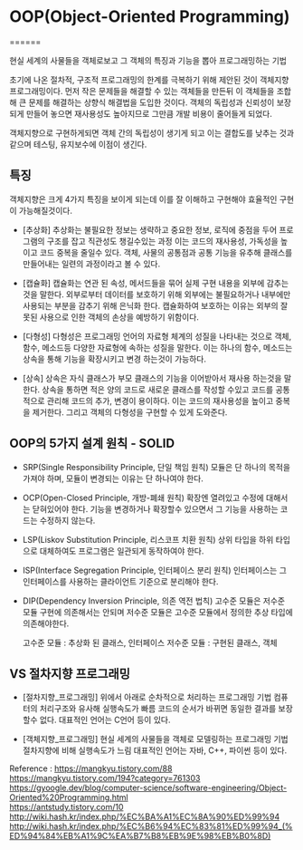 # OOP(Object-Oriented Programming)
======

현실 세계의 사물들을 객체로보고 그 객체의 특징과 기능을 뽑아
프로그래밍하는 기법

초기에 나온 절차적, 구조적 프로그래밍의 한계를 극복하기 위해
제안된 것이 객체지향 프로그래밍이다. 먼저 작은 문제들을 해결할 수
있는 객체들을 만든뒤 이 객체들을 조합해 큰 문제를 해결하는 상향식
해결법을 도입한 것이다. 객체의 독립성과 신뢰성이 보장되게 만들어
놓으면 재사용성도 높아지므로 그만큼 개발 비용이 줄어들게 되었다.

객체지향으로 구현하게되면 객체 간의 독립성이 생기게 되고
이는 결합도를 낮추는 것과 같으며 테스팅, 유지보수에 이점이 생긴다.


## 특징

객체지향은 크게 4가지 특징을 보이게 되는데
이를 잘 이해하고 구현해야 효율적인 구현이 가능해질것이다.

- [추상화]
  추상화는 불필요한 정보는 생략하고 중요한 정보, 로직에 중점을 두어
  프로그램의 구조를 잡고 직관성도 챙길수있는 과정 이는 코드의 재사용성,
  가독성을 높이고 코드 중복을 줄일수 있다.
  객체, 사물의 공통점과 공통 기능을 유추해 클래스를 만들어내는
  일련의 과정이라고 볼 수 있다.

- [캡슐화]
  캡슐화는 연관 된 속성, 메서드들을 묶어 실제 구현 내용을 외부에
  감추는 것을 말한다. 외부로부터 데이터를 보호하기 위해 외부에는
  불필요하거나 내부에만 사용되는 부분을 감추기 위해 은닉화 한다.
  캡슐화하여 보호하는 이유는 외부의 잘못된 사용으로 인한 객체의
  손상을 예방하기 위함이다.

- [다형성]
  다형성은 프로그래밍 언어의 자료형 체계의 성질을 나타내는 것으로
  객체, 함수, 메소드등 다양한 자료형에 속하는 성질을 말한다.
  이는 하나의 함수, 메소드는 상속을 통해 기능을 확장시키고 변경
  하는것이 가능하다.

- [상속]
  상속은 자식 클래스가 부모 클래스의 기능을 이어받아서 재사용
  하는것을 말한다. 상속을 통하면 적은 양의 코드로 새로운 클래스를
  작성할 수있고 코드를 공통적으로 관리해 코드의 추가, 변경이 용이하다.
  이는 코드의 재사용성을 높이고 중복을 제거한다. 그리고 객체의 다형성을
  구현할 수 있게 도와준다.


## OOP의 5가지 설계 원칙 - SOLID

- SRP(Single Responsibility Principle, 단일 책임 원칙)
  모듈은 단 하나의 목적을 가져야 하며, 모듈이 변경되는 이유는
  단 하나여야 한다.

- OCP(Open-Closed Principle, 개방-폐쇄 원칙)
  확장엔 열려있고 수정에 대해서는 닫혀있어야 한다.
  기능을 변경하거나 확장할수 있으면서 그 기능을 사용하는 코드는
  수정하지 않는다.

- LSP(Liskov Substitution Principle, 리스코프 치환 원칙)
  상위 타입을 하위 타입으로 대체하여도 프로그램은 일관되게
  동작하여야 한다.

- ISP(Interface Segregation Principle, 인터페이스 분리 원칙)
  인터페이스는 그 인터페이스를 사용하는 클라이언트 기준으로
  분리해야 한다.

- DIP(Dependency Inversion Principle, 의존 역전 법칙)
  고수준 모듈은 저수준 모듈 구현에 의존해서는 안되며
  저수준 모듈은 고수준 모듈에서 정의한 추상 타입에 의존해야한다.

  고수준 모듈 : 추상화 된 클래스, 인터페이스
  저수준 모듈 : 구현된 클래스, 객체


## VS 절차지향 프로그래밍

- [절차지향_프로그래밍]
  위에서 아래로 순차적으로 처리하는 프로그래밍 기법
  컴퓨터의 처리구조와 유사해 실행속도가 빠름
  코드의 순서가 바뀌면 동일한 결과를 보장할수 없다.
  대표적인 언어는 C언어 등이 있다.

- [객체지향_프로그래밍]
  현실 세계의 사물들을 객체로 모델링하는 프로그래밍 기법
  절차지향에 비해 실행속도가 느림
  대표적인 언어는 자바, C++, 파이썬 등이 있다.


Reference :
https://mangkyu.tistory.com/88  
https://mangkyu.tistory.com/194?category=761303  
https://gyoogle.dev/blog/computer-science/software-engineering/Object-Oriented%20Programming.html  
https://antstudy.tistory.com/10  
http://wiki.hash.kr/index.php/%EC%BA%A1%EC%8A%90%ED%99%94  
http://wiki.hash.kr/index.php/%EC%B6%94%EC%83%81%ED%99%94_(%ED%94%84%EB%A1%9C%EA%B7%B8%EB%9E%98%EB%B0%8D)